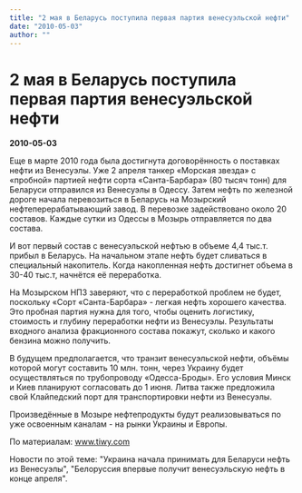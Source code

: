 ```yaml
---
title: "2 мая в Беларусь поступила первая партия венесуэльской нефти"
date: "2010-05-03"
author: ""
---
```


# 2 мая в Беларусь поступила первая партия венесуэльской нефти

**2010-05-03** 

Еще в марте 2010 года была достигнута договорённость о поставках нефти из Венесуэлы. Уже 2 апреля танкер «Морская звезда» с «пробной» партией нефти сорта «Санта-Барбара» (80 тысяч тонн) для Беларуси отправился из Венесуэлы в Одессу. Затем нефть по железной дороге начала перевозиться в Беларусь на Мозырский нефтеперерабатывающий завод. В перевозке задействовано около 20 составов. Каждые сутки из Одессы в Мозырь отправляется по два состава. 

 

И вот первый состав с венесуэльской нефтью в объеме 4,4 тыс.т. прибыл в Беларусь. На начальном этапе нефть будет сливаться в специальный накопитель. Когда накопленная нефть достигнет объема в 30-40 тыс.т, начнётся её переработка. 

 

На Мозырском НПЗ заверяют, что с переработкой проблем не будет, поскольку «Сорт «Санта-Барбара» - легкая нефть хорошего качества. Это пробная партия нужна для того, чтобы оценить логистику, стоимость и глубину переработки нефти из Венесуэлы. Результаты входного анализа фракционного состава покажут, сколько и какого бензина можно получить. 

 

В будущем предполагается, что транзит венесуэльской нефти, объёмы которой могут составить 10 млн. тонн, через Украину будет осуществляться по трубопроводу «Одесса-Броды». Его условия Минск и Киев планируют согласовать до 1 июня. Литва также предложила свой Клайпедский порт для транспортировки нефти из Венесуэлы. 

 

Произведённые в Мозыре нефтепродукты будут реализовываться по уже освоенным каналам - на рынки Украины и Европы.

По материалам: www.tiwy.com

Новости по этой теме: "Украина начала принимать для Беларуси нефть из  Венесуэлы", "Белоруссия впервые получит венесуэльскую нефть в  конце апреля".